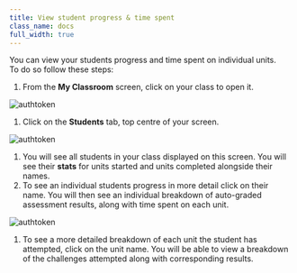 ```yaml
---
title: View student progress & time spent
class_name: docs
full_width: true
---
```

You can view your students progress and time spent on individual units.  
To do so follow these steps:

1. From the **My Classroom** screen, click on your class to open it. 
<img alt="authtoken" src="/img/docs/monitor_students/year10class.png" class="simple"/>

1. Click on the **Students** tab, top centre of your screen.
<img alt="authtoken" src="/img/docs/monitor_students/studentstab.png" class="simple"/>

1. You will see all students in your class displayed on this screen. You will see their **stats** for units started and units completed alongside their names. 
1. To see an individual students progress in more detail click on their name. You will then see an individual breakdown of auto-graded assessment results, along with time spent on each unit. 
<img alt="authtoken" src="/img/docs/monitor_students/breakdown.png" class="simple"/>

1. To see a more detailed breakdown of each unit the student has attempted, click on the unit name. You will be able to view a breakdown of the challenges attempted along with corresponding results.
